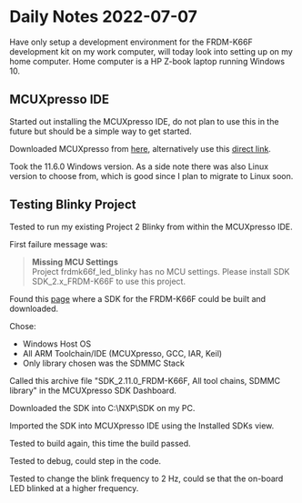# Daily Notes 2022-07-07

Have only setup a development environment for the FRDM-K66F development kit on my work computer, will today look into setting up on my home computer. Home computer is a HP Z-book laptop running Windows 10.

## MCUXpresso IDE

Started out installing the MCUXpresso IDE, do not plan to use this in the future but should be a simple way to get started.

Downloaded MCUXpresso from [here](https://www.nxp.com/design/software/development-software/mcuxpresso-software-and-tools-/mcuxpresso-integrated-development-environment-ide:MCUXpresso-IDE?#design-resources), alternatively use this [direct link](https://www.nxp.com/webapp/swlicensing/sso/downloadSoftware.sp?catid=MCUXPRESSO).

Took the 11.6.0 Windows version. As a side note there was also Linux version to choose from, which is good since I plan to migrate to Linux soon.

## Testing Blinky Project

Tested to run my existing Project 2 Blinky from within the MCUXpresso IDE.

First failure message was:

> **Missing MCU Settings**  
> Project frdmk66f_led_blinky has no MCU settings. Please install SDK SDK_2.x_FRDM-K66F to use this project.

Found this [page](https://mcuxpresso.nxp.com/en/builder?hw=FRDM-K66F) where a SDK for the FRDM-K66F could be built and downloaded.

Chose:

- Windows Host OS
- All ARM Toolchain/IDE (MCUXpresso, GCC, IAR, Keil)
- Only library chosen was the SDMMC Stack

Called this archive file "SDK_2.11.0_FRDM-K66F, All tool chains, SDMMC library" in the MCUXpresso SDK Dashboard.

Downloaded the SDK into C:\NXP\SDK on my PC.

Imported the SDK into MCUXpresso IDE using the Installed SDKs view.

Tested to build again, this time the build passed.

Tested to debug, could step in the code.

Tested to change the blink frequency to 2 Hz, could se that the on-board LED blinked at a higher frequency.
